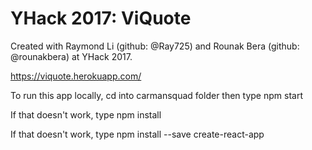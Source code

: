 # YHack 2017: ViQuote

Created with Raymond Li (github: @Ray725) and Rounak Bera (github: @rounakbera) at YHack 2017.
 
https://viquote.herokuapp.com/

To run this app locally, cd into carmansquad folder then type npm start

If that doesn't work, type npm install

If that doesn't work, type npm install --save create-react-app
